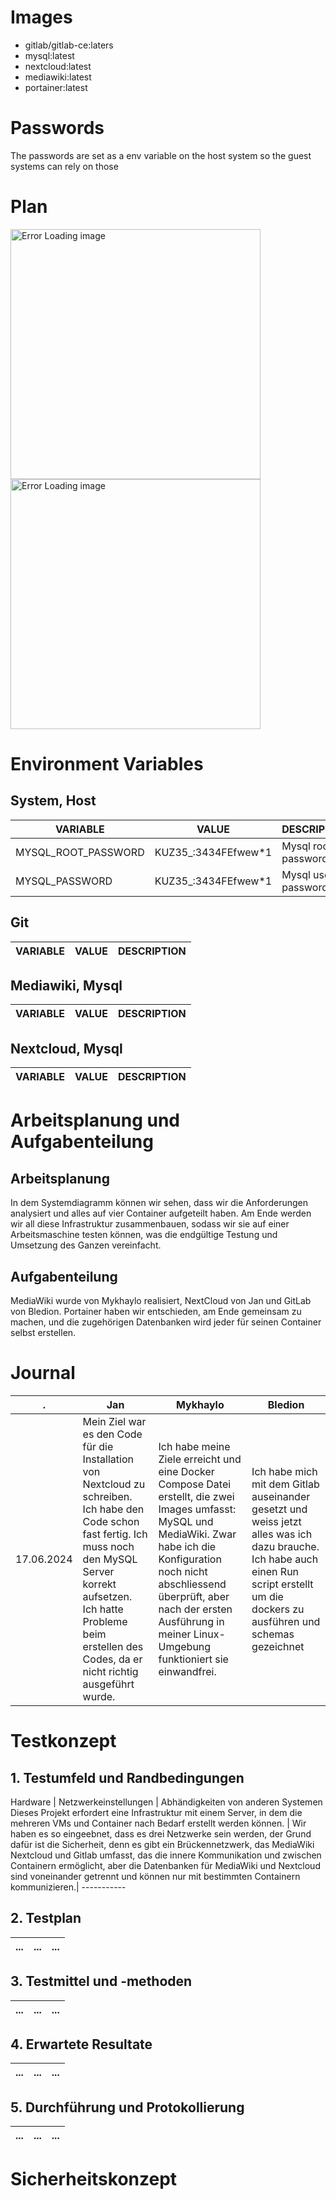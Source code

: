 # Images
- gitlab/gitlab-ce:laters
- mysql:latest
- nextcloud:latest
- mediawiki:latest
- portainer:latest

# Passwords
The passwords are set as a env variable on the host system so the guest systems can rely on those

# Plan
<a><img src="img/Networks.png" alt="Error Loading image" height="400"/></a>
<img src="img/System.png" alt="Error Loading image" height="400">

# Environment Variables
## System, Host
VARIABLE | VALUE | DESCRIPTION
-------- | ----- | -----------
MYSQL_ROOT_PASSWORD | KUZ35_:3434FEfwew*1 | Mysql root password
MYSQL_PASSWORD | KUZ35_:3434FEfwew*1 | Mysql user password
## Git
VARIABLE | VALUE | DESCRIPTION
-------- | ----- | -----------
## Mediawiki, Mysql
VARIABLE | VALUE | DESCRIPTION
-------- | ----- | -----------
## Nextcloud, Mysql
VARIABLE | VALUE | DESCRIPTION
-------- | ----- | -----------

# Arbeitsplanung und Aufgabenteilung

## Arbeitsplanung
In dem Systemdiagramm können wir sehen, dass wir die Anforderungen analysiert und alles auf vier Container aufgeteilt haben. 
Am Ende werden wir all diese Infrastruktur zusammenbauen, sodass wir sie auf einer Arbeitsmaschine testen können, was die endgültige Testung und Umsetzung des Ganzen vereinfacht.

## Aufgabenteilung
MediaWiki wurde von Mykhaylo realisiert, NextCloud von Jan und GitLab von Bledion. Portainer haben wir entschieden, am Ende gemeinsam zu machen, und die zugehörigen Datenbanken wird jeder für seinen Container selbst erstellen. 



# Journal
. | Jan | Mykhaylo | Bledion
---- | --- | -------- | -------
17.06.2024 | Mein Ziel war es den Code für die Installation von Nextcloud zu schreiben. Ich habe den Code schon fast fertig. Ich muss noch den MySQL Server korrekt aufsetzen. Ich hatte Probleme beim erstellen des Codes, da er nicht richtig ausgeführt wurde. | Ich habe meine Ziele erreicht und eine Docker Compose Datei erstellt, die zwei Images umfasst: MySQL und MediaWiki. Zwar habe ich die Konfiguration noch nicht abschliessend überprüft, aber nach der ersten Ausführung in meiner Linux-Umgebung funktioniert sie einwandfrei.| Ich habe mich mit dem Gitlab auseinander gesetzt und weiss jetzt alles was ich dazu brauche. Ich habe auch einen Run script erstellt um die dockers zu ausführen und schemas gezeichnet


# Testkonzept

## 1. Testumfeld und Randbedingungen
Hardware | Netzwerkeinstellungen | Abhändigkeiten von anderen Systemen
Dieses Projekt erfordert eine Infrastruktur mit einem Server, in dem die mehreren VMs und Container nach Bedarf erstellt werden können. | Wir haben es so eingeebnet, dass es drei Netzwerke sein werden, der Grund dafür ist die Sicherheit, denn es gibt ein Brückennetzwerk, das MediaWiki Nextcloud und Gitlab umfasst, das die innere Kommunikation und zwischen Containern ermöglicht, aber die Datenbanken für MediaWiki und Nextcloud sind voneinander getrennt und können nur mit bestimmten Containern kommunizieren.| -----------

## 2. Testplan
... | ... | ...
-------- | ----- | -----------

## 3. Testmittel und -methoden
... | ... | ...
-------- | ----- | -----------

## 4. Erwartete Resultate
... | ... | ...
-------- | ----- | -----------

## 5. Durchführung und Protokollierung
... | ... | ...
-------- | ----- | -----------


# Sicherheitskonzept




